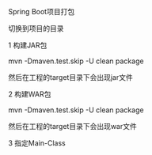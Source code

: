 Spring Boot项目打包

切换到项目的目录


1 构建JAR包
  
  mvn -Dmaven.test.skip -U clean package
  
  然后在工程的target目录下会出现jar文件

2 构建WAR包
  
  mvn -Dmaven.test.skip -U clean package
  
  然后在工程的target目录下会出现war文件
  
3 指定Main-Class


